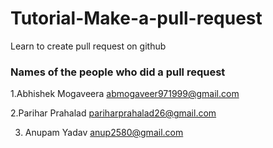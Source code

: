 # Tutorial-Make-a-pull-request
Learn to create pull request on github


### Names of the people who did a pull request

1.Abhishek Mogaveera <abmogaveer971999@gmail.com>

2.Parihar Prahalad <pariharprahalad26@gmail.com>

3. Anupam Yadav  <anup2580@gmail.com>
